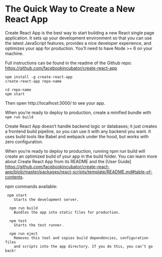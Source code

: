 # The Quick Way to Create a New React App

Create React App is the best way to start building a new React single page application. It sets up your development environment 
so that you can use the latest JavaScript features, provides a nice developer experience, and optimizes your app for production. 
You’ll need to have Node >= 6 on your machine.

Full instructions can be found in the readme of the Github repo: https://github.com/facebookincubator/create-react-app

```
npm install -g create-react-app
create-react-app repo-name

cd repo-name
npm start
```
Then open http://localhost:3000/ to see your app.

When you’re ready to deploy to production, create a minified bundle with 
```npm run build```

Create React App doesn’t handle backend logic or databases; it just creates a frontend build pipeline, so you can use it with any backend you want. It uses build tools like Babel and webpack under the hood, but works with zero configuration.

When you’re ready to deploy to production, running npm run build will create an optimized build of your app in the build folder. You can learn more about Create React App from its README and the [User Guide] https://github.com/facebookincubator/create-react-app/blob/master/packages/react-scripts/template/README.md#table-of-contents.

npm commands available:
```
 npm start
    Starts the development server.

  npm run build
    Bundles the app into static files for production.

  npm test
    Starts the test runner.

  npm run eject
    Removes this tool and copies build dependencies, configuration files
    and scripts into the app directory. If you do this, you can’t go back!
```
